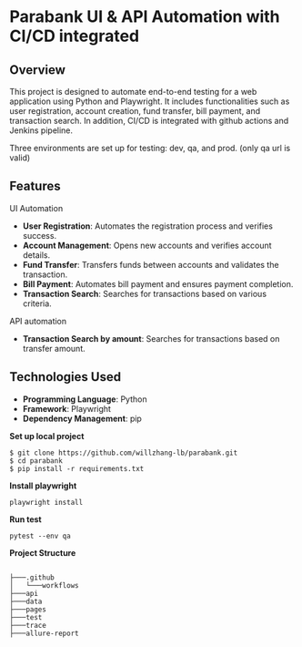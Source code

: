 # Parabank UI & API Automation with CI/CD integrated

## Overview
This project is designed to automate end-to-end testing for a web application using Python and Playwright. It includes functionalities such as user registration, account creation, fund transfer, bill payment, and transaction search. In addition, CI/CD is integrated with github actions and Jenkins pipeline.

Three environments are set up for testing: dev, qa, and prod. (only qa url is valid)

## Features
UI Automation
- **User Registration**: Automates the registration process and verifies success.
- **Account Management**: Opens new accounts and verifies account details.
- **Fund Transfer**: Transfers funds between accounts and validates the transaction.
- **Bill Payment**: Automates bill payment and ensures payment completion.
- **Transaction Search**: Searches for transactions based on various criteria.

API automation
- **Transaction Search by amount**: Searches for transactions based on transfer amount.
  
## Technologies Used
- **Programming Language**: Python
- **Framework**: Playwright
- **Dependency Management**: pip


**Set up local project**
```shell
$ git clone https://github.com/willzhang-lb/parabank.git
$ cd parabank
$ pip install -r requirements.txt
```

**Install playwright**
```shell
playwright install
```

**Run test**
```shell
pytest --env qa
```

**Project Structure**
```

├───.github
│   └───workflows
├───api
├───data
├───pages
├───test
├───trace
├───allure-report


